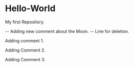 # Hello-World
My first Repository.

-- Adding new comment about the Moon.
-- Line for deletion.

Adding comment 1.

Adding Comment 2.

Adding Comment 3.


